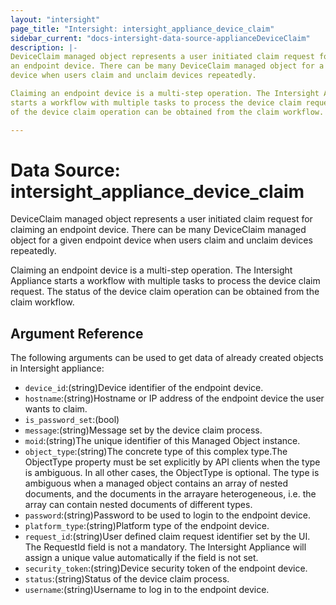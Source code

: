 ```yaml
---
layout: "intersight"
page_title: "Intersight: intersight_appliance_device_claim"
sidebar_current: "docs-intersight-data-source-applianceDeviceClaim"
description: |-
DeviceClaim managed object represents a user initiated claim request for claiming
an endpoint device. There can be many DeviceClaim managed object for a given endpoint
device when users claim and unclaim devices repeatedly.

Claiming an endpoint device is a multi-step operation. The Intersight Appliance
starts a workflow with multiple tasks to process the device claim request. The status
of the device claim operation can be obtained from the claim workflow.

---
```


# Data Source: intersight_appliance_device_claim
DeviceClaim managed object represents a user initiated claim request for claiming
an endpoint device. There can be many DeviceClaim managed object for a given endpoint
device when users claim and unclaim devices repeatedly.

Claiming an endpoint device is a multi-step operation. The Intersight Appliance
starts a workflow with multiple tasks to process the device claim request. The status
of the device claim operation can be obtained from the claim workflow.

## Argument Reference
The following arguments can be used to get data of already created objects in Intersight appliance:
* `device_id`:(string)Device identifier of the endpoint device.
* `hostname`:(string)Hostname or IP address of the endpoint device the user wants to claim.
* `is_password_set`:(bool)
* `message`:(string)Message set by the device claim process.
* `moid`:(string)The unique identifier of this Managed Object instance.
* `object_type`:(string)The concrete type of this complex type.The ObjectType property must be set explicitly by API clients when the type is ambiguous. In all other cases, the ObjectType is optional. The type is ambiguous when a managed object contains an array of nested documents, and the documents in the arrayare heterogeneous, i.e. the array can contain nested documents of different types.
* `password`:(string)Password to be used to login to the endpoint device.
* `platform_type`:(string)Platform type of the endpoint device.
* `request_id`:(string)User defined claim request identifier set by the UI. The RequestId field is not a mandatory. The Intersight Appliance will assign a unique value automatically if the field is not set.
* `security_token`:(string)Device security token of the endpoint device.
* `status`:(string)Status of the device claim process.
* `username`:(string)Username to log in to the endpoint device.
